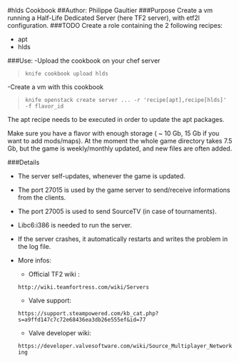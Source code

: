 #hlds Cookbook
##Author: Philippe Gaultier
###Purpose
Create a vm running a Half-Life Dedicated Server (here TF2 server), with etf2l configuration.
###TODO
Create a role containing the 2 following recipes:

- apt
- hlds

###Use:
-Upload the cookbook on your chef server
>`knife cookbook upload hlds`

-Create a vm with this cookbook
>`knife openstack create server ... -r 'recipe[apt],recipe[hlds]' -f flavor_id`

The apt recipe needs to be executed in order to update the apt packages.

Make sure you have a flavor with enough storage ( ~ 10 Gb, 15 Gb if you want to add mods/maps). At the moment the whole game directory takes 7.5 Gb, but the game is weekly/monthly  updated, and new files are often added.

###Details
- The server self-updates, whenever the game is updated.

- The port 27015 is used by the game server to send/receive informations from the clients.

- The port 27005 is used to send SourceTV (in case of tournaments).

- Libc6:i386 is needed to run the server.

- If the server crashes, it automatically restarts and writes the problem in the log file.
- More infos: 
    - Official TF2 wiki :
 
    `http://wiki.teamfortress.com/wiki/Servers`
	
    - Valve support: 
    
    `https://support.steampowered.com/kb_cat.php?s=a9ffd147c7c72e68436ea3db26e555ef&id=77`

    - Valve developer wiki: 
    
    `https://developer.valvesoftware.com/wiki/Source_Multiplayer_Networking`